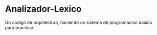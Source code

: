 # Analizador-Lexico
Un codigo de arquitectura, haciendo un sistema de programacion basico para practicar.
